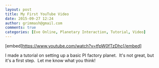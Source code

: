 ```yaml
---
layout: post
title: My First YouTube Video
date: 2015-09-27 12:24
author: grimmash@gmail.com
comments: true
categories: [Eve Online, Planetary Interaction, Tutorial, Video]
---
```

[embed]https://www.youtube.com/watch?v=tfpW0fTzDhc[/embed]

I made a tutorial on setting up a basic PI factory planet.  It's not great, but it's a first step.  Let me know what you think!
